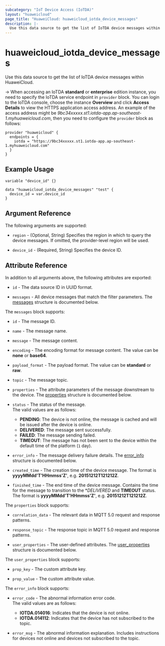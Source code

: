 ```yaml
---
subcategory: "IoT Device Access (IoTDA)"
layout: "huaweicloud"
page_title: "HuaweiCloud: huaweicloud_iotda_device_messages"
description: |-
  Use this data source to get the list of IoTDA device messages within HuaweiCloud.
---
```


# huaweicloud_iotda_device_messages

Use this data source to get the list of IoTDA device messages within HuaweiCloud.

-> When accessing an IoTDA **standard** or **enterprise** edition instance, you need to specify
  the IoTDA service endpoint in `provider` block.
  You can login to the IoTDA console, choose the instance **Overview** and click **Access Details**
  to view the HTTPS application access address. An example of the access address might be
  *9bc34xxxxx.st1.iotda-app.ap-southeast-1.myhuaweicloud.com*, then you need to configure the
  `provider` block as follows:

  ```hcl
  provider "huaweicloud" {
    endpoints = {
      iotda = "https://9bc34xxxxx.st1.iotda-app.ap-southeast-1.myhuaweicloud.com"
    }
  }
  ```

## Example Usage

```hcl
variable "device_id" {}

data "huaweicloud_iotda_device_messages" "test" {
  device_id = var.device_id
}
```

## Argument Reference

The following arguments are supported:

* `region` - (Optional, String) Specifies the region in which to query the device messages.
  If omitted, the provider-level region will be used.

* `device_id` - (Required, String) Specifies the device ID.

## Attribute Reference

In addition to all arguments above, the following attributes are exported:

* `id` - The data source ID in UUID format.

* `messages` - All device messages that match the filter parameters.
  The [messages](#iotda_messages) structure is documented below.

<a name="iotda_messages"></a>
The `messages` block supports:

* `id` - The message ID.

* `name` - The message name.

* `message` - The message content.

* `encoding` - The encoding format for message content. The value can be **none** or **base64**.

* `payload_format` - The payload format. The value can be **standard** or **raw**.

* `topic` - The message topic.

* `properties` - The attribute parameters of the message downstream to the device.
  The [properties](#iotda_properties) structure is documented below.

* `status` - The status of the message.  
  The valid values are as follows:
  + **PENDING**: The device is not online, the message is cached and will be issued after the device is online.
  + **DELIVERED**: The message sent successfully.
  + **FAILED**: The message sending failed.
  + **TIMEOUT**: The message has not been sent to the device within the default time of the platform (`1` day).

* `error_info` - The message delivery failure details.
  The [error_info](#iotda_error_info) structure is documented below.

* `created_time` - The creation time of the device message.
  The format is **yyyyMMdd'T'HHmmss'Z'**, e.g. **20151212T121212Z**.

* `finished_time` - The end time of the device message. Contains the time for the message to transition to the
  **DELIVERED* and **TIMEOUT** status. The format is **yyyyMMdd'T'HHmmss'Z'**, e.g. **20151212T121212Z**.

<a name="iotda_properties"></a>
The `properties` block supports:

* `correlation_data` - The relevant data in MQTT 5.0 request and response patterns.

* `response_topic` - The response topic in MQTT 5.0 request and response patterns.

* `user_properties` - The user-defined attributes.
  The [user_properties](#iotda_user_properties) structure is documented below.

<a name="iotda_user_properties"></a>
The `user_properties` block supports:

* `prop_key` - The custom attribute key.

* `prop_value` - The custom attribute value.

<a name="iotda_error_info"></a>
The `error_info` block supports:

* `error_code` - The abnormal information error code.  
  The valid values are as follows:
  + **IOTDA.014016**: Indicates that the device is not online.
  + **IOTDA.014112**: Indicates that the device has not subscribed to the topic.

* `error_msg` - The abnormal information explanation. Includes instructions for devices not online and devices not
  subscribed to the topic.
